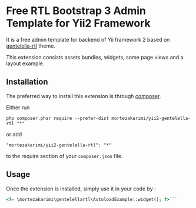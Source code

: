 Free RTL Bootstrap 3 Admin Template for Yii2 Framework
======================================================
It is a free admin template for backend of Yii framework 2 based on [gentelella-rtl](https://github.com/mortezakarimi/gentelella-rtl) theme.

This extension consists assets bundles, widgets, some page views and a layout example.

Installation
------------

The preferred way to install this extension is through [composer](http://getcomposer.org/download/).

Either run

```
php composer.phar require --prefer-dist mortezakarimi/yii2-gentelella-rtl "*"
```

or add

```
"mortezakarimi/yii2-gentelella-rtl": "*"
```

to the require section of your `composer.json` file.


Usage
-----

Once the extension is installed, simply use it in your code by  :

```php
<?= \mortezakarimi\gentelellartl\AutoloadExample::widget(); ?>```